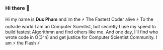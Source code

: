 ### Hi there 👋

Hi my name is **Duc Pham** and im the ⚡ The Fastest Coder alive ⚡ 
To the outside world I am an Computer Scientist, but secretly I use my speed to build fastest Algorithmn and find others like me. And one day, I’ll find who wrote code in O(3^n) and get justice for Computer Scientist Community. 
I am ⚡ the Flash ⚡
